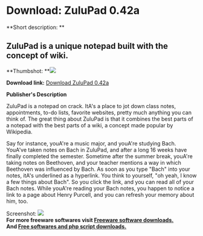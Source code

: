 # Download: ZuluPad 0.42a

**Short description: **

## ZuluPad is a unique notepad built with the concept of wiki.

  
**Thumbshot: **![](http://www.freewarefiles.com/screenshot/zulupad4_md.gif)   
  
**Download link:** [Download ZuluPad 0.42a](http://freesoftwares.boysofts.com/ZuluPad-a_program_18481.html)  
  

**Publisher's Description**  
  

ZuluPad is a notepad on crack. ItA's a place to jot down class notes,
appointments, to-do lists, favorite websites, pretty much anything you can
think of. The great thing about ZuluPad is that it combines the best parts of
a notepad with the best parts of a wiki, a concept made popular by Wikipedia.

Say for instance, youA're a music major, and youA're studying Bach. YouA've
taken notes on Bach in ZuluPad, and after a long 16 weeks have finally
completed the semester. Sometime after the summer break, youA're taking notes
on Beethoven, and your teacher mentions a way in which Beethoven was
influenced by Bach. As soon as you type "Bach" into your notes, itA's
underlined as a hyperlink. You think to yourself, "oh yeah, I know a few
things about Bach". So you click the link, and you can read all of your Bach
notes. While youA're reading your Bach notes, you happen to notice a link to a
page about Henry Purcell, and you can refresh your memory about him, too.

  
  
Screenshot: ![](http://www.freewarefiles.com/screenshot/zulupad4.gif)  
**For more freeware softwares visit [Freeware software downloads.](http://freesoftwares.boysofts.com/)**   
**And [Free softwares and php script downloads.](http://www.boysofts.com/)**

